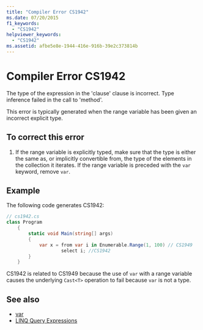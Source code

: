 ```yaml
---
title: "Compiler Error CS1942"
ms.date: 07/20/2015
f1_keywords: 
  - "CS1942"
helpviewer_keywords: 
  - "CS1942"
ms.assetid: afbe5e8e-1944-416e-916b-39e2c373814b
---
```

# Compiler Error CS1942

The type of the expression in the 'clause' clause is incorrect. Type inference failed in the call to 'method'.  
  
This error is typically generated when the range variable has been given an incorrect explicit type.  

## To correct this error

1. If the range variable is explicitly typed, make sure that the type is either the same as, or implicitly convertible from, the type of the elements in the collection it iterates. If the range variable is preceded with the `var` keyword, remove `var`.  
  
## Example

The following code generates CS1942:  

```csharp
// cs1942.cs  
class Program  
    {  
        static void Main(string[] args)  
        {  
            var x = from var i in Enumerable.Range(1, 100) // CS1949  
                    select i; //CS1942  
        }  
    }  
```

CS1942 is related to CS1949 because the use of `var` with a range variable causes the underlying `Cast<T>` operation to fail because `var` is not a type.  
  
## See also

- [var](../../../csharp/language-reference/keywords/var.md)
- [LINQ Query Expressions](../../../csharp/programming-guide/linq-query-expressions/index.md)
